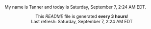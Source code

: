 My name is Tanner and today is Saturday, September 7, 2:24 AM EDT.

<p align="center">This <i>README</i> file is generated <b>every 3 hours</b>!</br>Last refresh: Saturday, September 7, 2:24 AM EDT<br /></p>

